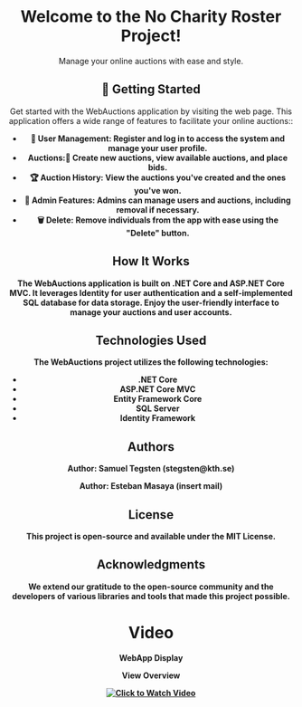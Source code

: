 <!DOCTYPE html>
<html>
<body>

<h1 align="center">Welcome to the No Charity Roster Project!</h1>
<p align="center">Manage your online auctions with ease and style.</p>

<h2 align="center">🚀 Getting Started</h2>
<p align="center">Get started with the WebAuctions application by visiting the web page. This application offers a wide range of features to facilitate your online auctions::</p>

<ul>
    <li align="center"><strong>🔗 User Management: Register and log in to access the system and manage your user profile.</li>
    <li align="center"><strong>Auctions:🛒 Create new auctions, view available auctions, and place bids.</li>
    <li align="center"><strong>🏆 Auction History: View the auctions you've created and the ones you've won.</li>
    <li align="center"><strong>🔧 Admin Features: Admins can manage users and auctions, including removal if necessary.</li>
    <li align="center"><strong>🗑️ Delete:</strong> Remove individuals from the app with ease using the "Delete" button.</li>
</ul>

<h2 align="center">How It Works</h2>
<p align="center">The WebAuctions application is built on .NET Core and ASP.NET Core MVC. It leverages Identity for user authentication and a self-implemented SQL database for data storage. Enjoy the user-friendly interface to manage your auctions and user accounts.</p>


<h2 align="center">Technologies Used</h2>
<p align="center">The WebAuctions project utilizes the following technologies:</p>

<ul>
    <li align="center"><strong>.NET Core</li>
    <li align="center"><strong>ASP.NET Core MVC</li>
    <li align="center"><strong>Entity Framework Core</li>
    <li align="center"><strong>SQL Server</li>
    <li align="center"><strong>Identity Framework</li>
</ul>

<h2 align="center">Authors</h2>
<p align="center">Author: Samuel Tegsten (stegsten@kth.se) </p>
<p align="center">Author: Esteban Masaya (insert mail)</p>

<h2 align="center">License</h2>
<p align="center">This project is open-source and available under the MIT License.

<h2 align="center">Acknowledgments</h2>
<p align="center">We extend our gratitude to the open-source community and the developers of various libraries and tools that made this project possible.

<h1 align="center">Video</h1>
<p align="center">WebApp Display</p>
<p align="center">
   <p align="center">View Overview</p>
   <p align="center">
  <a href="https://www.youtube.com/watch?v=ePp51SFfLJg">
    <img src="https://img.youtube.com/vi/Tb82G0tqd3k/0.jpg" alt="Click to Watch Video" align="center">
  </a>
   </p>
</p>
</body>
</html>
